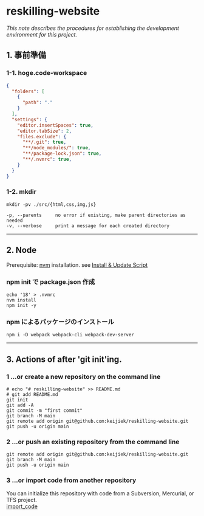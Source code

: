 # reskilling-website

*This note describes the procedures for establishing the development environment for this project.*

## 1. 事前準備

### 1-1.  hoge.code-workspace

```json
{
  "folders": [
    {
      "path": "."
    }
  ],
  "settings": {
    "editor.insertSpaces": true,
    "editor.tabSize": 2,
    "files.exclude": {
      "**/.git": true,
      "**/node_modules/": true,
      "**/package-lock.json": true,
      "**/.nvmrc": true,
    }
  }
}
```

### 1-2. mkdir

```ShellSession
mkdir -pv ./src/{html,css,img,js}
```

```text
-p, --parents     no error if existing, make parent directories as needed
-v, --verbose     print a message for each created directory
```

---

## 2. Node

Prerequisite: [nvm](https://github.com/nvm-sh/nvm) installation.
see [Install & Update Script](https://github.com/nvm-sh/nvm#install--update-script)

### npm init で package.json 作成

```ShellSession
echo '18' > .nvmrc
nvm install
npm init -y
```

### npm によるパッケージのインストール

```ShellSession
npm i -D webpack webpack-cli webpack-dev-server
```

---

## 3. Actions of after 'git init'ing.

### 1 ...or create a new repository on the command line

```ShellSession
# echo "# reskilling-website" >> README.md
# git add README.md
git init
git add -A
git commit -m "first commit"
git branch -M main
git remote add origin git@github.com:keijiek/reskilling-website.git
git push -u origin main
```

### 2 ...or push an existing repository from the command line

```ShellSession
git remote add origin git@github.com:keijiek/reskilling-website.git
git branch -M main
git push -u origin main
```

### 3 ...or import code from another repository

You can initialize this repository with code from a Subversion, Mercurial, or TFS project.  
[import_code](https://github.com/keijiek/reskilling-website/import)
